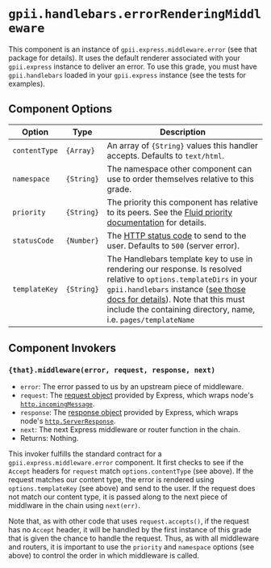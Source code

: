 # `gpii.handlebars.errorRenderingMiddleware`

This component is an instance of `gpii.express.middleware.error` (see that package for details).  It uses the default
renderer associated with your `gpii.express` instance to deliver an error.  To use this grade, you must have
`gpii.handlebars` loaded in your `gpii.express` instance (see the tests for examples).

## Component Options

| Option        | Type       | Description |
| ------------- | ---------- | ----------- |
| `contentType` | `{Array}`  | An array of `{String}` values this handler accepts.  Defaults to `text/html`.|
| `namespace`   | `{String}` | The namespace other component can use to order themselves relative to this grade.  |
| `priority`    | `{String}` | The priority this component has relative to its peers.  See the [Fluid priority documentation](http://docs.fluidproject.org/infusion/development/Priorities.html) for details. |
| `statusCode`  | `{Number}` | The [HTTP status code](https://en.wikipedia.org/wiki/List_of_HTTP_status_codes) to send to the user.  Defaults to `500` (server error). |
| `templateKey` | `{String}` | The Handlebars template key to use in rendering our response.  Is resolved relative to `options.templateDirs` in your `gpii.handlebars` instance ([see those docs for details](handlebars.md)).  Note that this must include the containing directory, name, i.e. `pages/templateName`|

## Component Invokers

### `{that}.middleware(error, request, response, next)`

* `error`: The error passed to us by an upstream piece of middleware.
* `request`: The [request object](http://expressjs.com/en/api.html#req) provided by Express, which wraps node's [`http.incomingMessage`](https://nodejs.org/api/http.html#http_class_http_incomingmessage).
* `response`: The [response object](http://expressjs.com/en/api.html#res) provided by Express, which wraps node's [`http.ServerResponse`](https://nodejs.org/api/http.html#http_class_http_serverresponse).
* `next`: The next Express middleware or router function in the chain.
* Returns: Nothing.

This invoker fulfills the standard contract for a `gpii.express.middleware.error` component.  It first checks to see
if the `Accept` headers for `request` match `options.contentType` (see above).  If the request matches our content type,
the error is rendered using `options.templateKey` (see above) and send to the user.  If the request does not match our
content type, it is passed along to the next piece of middlware in the chain using `next(err)`.

Note that, as with other code that uses `request.accepts()`, if the request has no `Accept` header, it will be handled
by the first instance of this grade that is given the chance to handle the request.  Thus, as with all middleware and
routers, it is important to use the `priority` and `namespace` options (see above) to control the order in which
middleware is called.